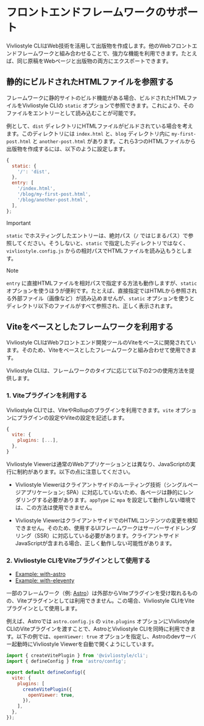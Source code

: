 # フロントエンドフレームワークのサポート

Vivliostyle CLIはWeb技術を活用して出版物を作成します。他のWebフロントエンドフレームワークと組み合わせることで、強力な機能を利用できます。たとえば、同じ原稿をWebページと出版物の両方にエクスポートできます。

## 静的にビルドされたHTMLファイルを参照する

フレームワークに静的サイトのビルド機能がある場合、ビルドされたHTMLファイルをVivliostyle CLIの `static` オプションで参照できます。これにより、そのファイルをエントリーとして読み込むことが可能です。

例として、`dist` ディレクトリにHTMLファイルがビルドされている場合を考えます。このディレクトリには `index.html` と、`blog` ディレクトリ内に `my-first-post.html` と `another-post.html` があります。これら3つのHTMLファイルから出版物を作成するには、以下のように設定します。

```js
{
  static: {
    '/': 'dist',
  },
  entry: [
    '/index.html',
    '/blog/my-first-post.html',
    '/blog/another-post.html',
  ],
};
```

> [!IMPORTANT]
> `static` でホスティングしたエントリーは、絶対パス（`/` ではじまるパス）で参照してください。そうしないと、`static` で指定したディレクトリではなく、`vivliostyle.config.js` からの相対パスでHTMLファイルを読み込もうとします。

> [!NOTE]
> `entry` に直接HTMLファイルを相対パスで指定する方法も動作しますが、`static` オプションを使うほうが便利です。たとえば、直接指定ではHTMLから参照される外部ファイル（画像など）が読み込めませんが、`static` オプションを使うとディレクトリ以下のファイルがすべて参照され、正しく表示されます。

## Viteをベースとしたフレームワークを利用する

Vivliostyle CLIはWebフロントエンド開発ツールのViteをベースに開発されています。そのため、Viteをベースとしたフレームワークと組み合わせて使用できます。

Vivliostyle CLIは、フレームワークのタイプに応じて以下の2つの使用方法を提供します。

### 1. Viteプラグインを利用する

Vivliostyle CLIでは、ViteやRollupのプラグインを利用できます。`vite` オプションにプラグインの設定やViteの設定を記述します。

```js
{
  vite: {
    plugins: [...],
  },
}
```

Vivliostyle Viewerは通常のWebアプリケーションとは異なり、JavaScriptの実行に制約があります。以下の点に注意してください。

- Vivliostyle Viewerはクライアントサイドのルーティング技術（シングルページアプリケーション; SPA）に対応していないため、各ページは静的にレンダリングする必要があります。`appType` に `mpa` を設定して動作しない環境では、この方法は使用できません。

- Vivliostyle ViewerはクライアントサイドでのHTMLコンテンツの変更を検知できません。そのため、使用するUIフレームワークはサーバーサイドレンダリング（SSR）に対応している必要があります。クライアントサイドJavaScriptが含まれる場合、正しく動作しない可能性があります。

### 2. Vivliostyle CLIをViteプラグインとして使用する

- [Example: with-astro](https://github.com/vivliostyle/vivliostyle-cli/tree/main/examples/with-astro)
- [Example: with-eleventy](https://github.com/vivliostyle/vivliostyle-cli/tree/main/examples/with-eleventy)

一部のフレームワーク（例: [Astro](https://astro.build/)）は外部からViteプラグインを受け取れるものの、Viteプラグインとしては利用できません。この場合、Vivliostyle CLIをViteプラグインとして使用します。

例えば、Astroでは `astro.config.js` の `vite.plugins` オプションにVivliostyle CLIのViteプラグインを渡すことで、AstroとVivliostyle CLIを同時に利用できます。以下の例では、`openViewer: true` オプションを指定し、Astroのdevサーバー起動時にVivliostyle Viewerを自動で開くようにしています。

```js
import { createVitePlugin } from '@vivliostyle/cli';
import { defineConfig } from 'astro/config';

export default defineConfig({
  vite: {
    plugins: [
      createVitePlugin({
        openViewer: true,
      }),
    ],
  },
});
```
